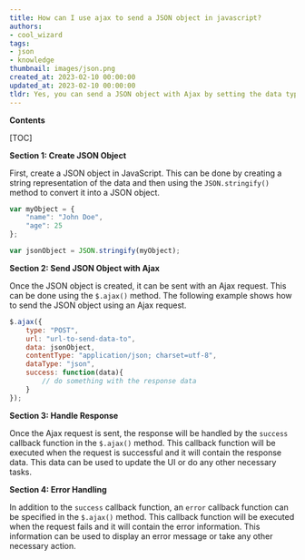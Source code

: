 ```yaml
---
title: How can I use ajax to send a JSON object in javascript?
authors:
- cool_wizard
tags:
- json
- knowledge
thumbnail: images/json.png
created_at: 2023-02-10 00:00:00
updated_at: 2023-02-10 00:00:00
tldr: Yes, you can send a JSON object with Ajax by setting the data type to `json`.
---
```


**Contents**

[TOC]

**Section 1: Create JSON Object**

First, create a JSON object in JavaScript. This can be done by creating a string representation of the data and then using the `JSON.stringify()` method to convert it into a JSON object.

```javascript
var myObject = {
    "name": "John Doe",
    "age": 25
};

var jsonObject = JSON.stringify(myObject);
```

**Section 2: Send JSON Object with Ajax**

Once the JSON object is created, it can be sent with an Ajax request. This can be done using the `$.ajax()` method. The following example shows how to send the JSON object using an Ajax request.

```javascript
$.ajax({
    type: "POST",
    url: "url-to-send-data-to",
    data: jsonObject,
    contentType: "application/json; charset=utf-8",
    dataType: "json",
    success: function(data){
        // do something with the response data
    }
});
```

**Section 3: Handle Response**

Once the Ajax request is sent, the response will be handled by the `success` callback function in the `$.ajax()` method. This callback function will be executed when the request is successful and it will contain the response data. This data can be used to update the UI or do any other necessary tasks.

**Section 4: Error Handling**

In addition to the `success` callback function, an `error` callback function can be specified in the `$.ajax()` method. This callback function will be executed when the request fails and it will contain the error information. This information can be used to display an error message or take any other necessary action.
